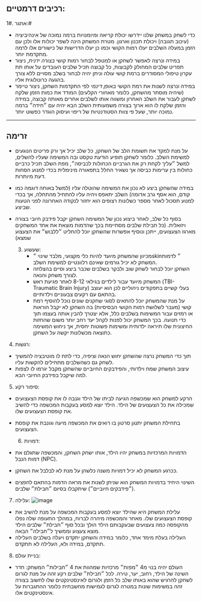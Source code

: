 רכיבים דרמטיים:
---
1#. אתגר:#
   - כדי לשחק במשחק שלנו יידרשו יכולת קריאה ומיומנויות ברמה נמוכה של אינהיביציה (עיכוב תגובה) ויכולת תכנון וארגון. מטרת המשחק הינה לשפר יכולות אלו ולכן עם הזמן במעלה השלבים יעלו רמות הקושי וכמו כן יעלו הדרישות של כישורים אלו לרמה מתקדמת יותר.
   - במידה ונרצה לאפשר לשחקן או למטפל לבחור רמות קושי *בצורה ידנית*, ניצור תפריט שלבים המחולק לקבוצות, כל קבוצה תכיל שלבים העובדים על אותו תת עקרון טיפולי המסודרים ברמת קושי עולה וניתן יהיה לבחור בשלב מסויים ללא צורך בהגעה כרונולוגית אליו.
   - במידה ונרצה לשנות את רמת הקושי *באופן דינמי* לפי התקדמות השחקן, ניצור טיימר (שיהיה מוסתר מהשחקן, כלומר מאחורי הקלעים) המודד את כמות הזמן שלקח לשחקן לעבור את השלב האחרון ומשווה אותו לשלבים אחרים מאותה קבוצה, במידה והזמן שלקח לו הוא ארוך בצורה משמעותית השלב הבא יהיה עם ״חידה״ ברמה נמוכה יותר, שעל פי צוות הסטודנטיות של ריפוי ועיסוק הוגדר כפשוט יותר.
---


## זרימה ##
   - על מנת למקד את תשומת הלב של השחקן, כל שלב יכיל אך ורק פריטים הנוגעים למשימת השלב. כלומר לשחקן תופיע הודעת טקסט ובה המשימה שעליו להשלים, למשל ״עליך לקחת רק את הגרביים הכחולות לכביסה״, מפת השלב תכיל כרביים כחולות בין ערימות כביסה אך נשאיר החלל בתפאורה מינימלית בכדי למנוע הסחות דעת מיותרות.
   - במידה שהשחקן ביצע לא נכון את המשימה שהוטלה עליו (למשל באותה דוגמה כמו קודם, הוא אסף גרב אדומה) השלב יתאפס ויהיה עליו להתחיל מהתחלה, אך בכדי למנוע תסכול לאחר מספר כשלונות רצופים הוא יחזור לנקודה האחרונה לפני הטעות שביצע.
   - בסוף כל שלב, לאחר ביצוע נכון של המשימה השחקן יקבל פידבק חיובי בצורה ויזואלית. (כל חבילת שלבים מסתיימת בכך שהדמות מוצאת את אחד המשחקים מארגז הצעצועים, ייתכן ונוסיף אפשרות שהשחקן יוכל להחליט ״ללבוש״ את הצעצוע שמצא)

     3. שעשוע:
        - מכיוון שהמשחק מיועד להיות כלי מקצועי, מלבד שינוי ״skin״ לדמות המשחק לא יכיל גורמים שאינם רלוונטיים למשימת השלב.
        - השחקן יוכל לבחור לשחק שוב ולבקר בשלבים שכבר ביצע וסיים בהצלחה לצורך משחק והנאה.
        - המשחק מיועד עבור לילדים בגילאי 8-12 לאחר פגיעת ראש (TBI- Traumatic Brain Injury) בעלי קשיים בתפקודים ניהוליים לכן הוא יעוצב בהתאם עם רקעים צבעוניים וילדותיים.
        - על מנת שהמשחק יוכל להתאים לסוגי שחקנים שונים נוכל להוסיף רמת קושי (מעבר לשלושת רמות הקושי הבסיסיות) בה השחקן לא יקבל הוראות או רמזים עבור המשימות בשלבים כלל, אלא יצטרך להבין אותה בעצמו תוך כדי תנועה. בכך המשחק יכול לפנות לקהל יעד רחב יותר משום שהחזות החיצונית שלו תיראה ילדותית ומשימות פשוטות יחסית, אך ניחוש המשימה כתוצאה מכשלונות יקשה על השחקן.

   4. רגשות:
   - תוך כדי המשחק נרצה שהשחקן יחוש הנאה וציפיה, כדי לתת לו מוטיבציה להמשיך לשחק גם כשהשלבים מתחילים להקשות עליו.
   - עיצוב המשחק שמח וילדותי, והפידבקים החיוביים שהשחקן מקבל יגרמו לו לצפות למה שיקבל בפידבק החיובי הבא.
  
   5. סיפור רקע:
- הרקע למשחק הוא שמכשפה הגיעה לביתו של הילד וגנבה לו את קופסת הצעצועים שמכילה את כל הצעצועים של הילד. הילד יוצא למסע בעקבות המכשפה כדי להשיב את קופסת הצעצועים שלו.
- בתחילת המשחק יתנגן סרטון בו רואים את המכשפה מיעה וגונבת את קופסת הצעצועים.

  6. דמויות:
- הדמויות המרכזיות במשחק יהיו הילד, אותו ישחק השחקן, והמכשפה שתגלם את דמות הנבל (NPC).
- ככרגע המשחק לא יכיל דמויות משנה כלשהן על מנת לא לבלבל את השחקן.
- השינוי היחיד בדמויות המשחק הוא שניתן לשנות את מראה הדמות בהתאם לחפצים (״פידבקים חיוביים״) שיתקבלו בסיום ״חבילת״ שלבים.

7. עלילה:
![image](https://github.com/user-attachments/assets/29efb72d-18f5-491f-9c73-cff47cced783)


- עלילת המשחק היא שהילד יוצא למסע בעקבות המכשפה על מנת להשיב את קופסת הצעצועים שלו. מאחר והמכשפה מיהרה לברוח, במהלך התעופה שלה נפלו מהקופסה כמה צעצועים שבעקבותם הילד הולך ובכל סוף ״חבילת״ שלבים הילד מוצא צעצוע וממשיך ל״חבילה״ הבאה.
- העלילה בעלת מימד אחד, כלומר במידה והשחקן יתקדם ויעלה בשלבים העלילה תתקדם, במידה ולא, העלילה לא תתקדם.

8. בניית עולם:
- העולם יהיה בנוי מ4 ״מפות״ מרכזיות שמהוות את 4 ״חבילות״ המשחק: חדר השינה של הילד, רחוב, יער, טירה. לכל ״חבילת״ שלבים רקע זהה על מנת לגרום לשחקן להרגיש שהוא באותו שלב כל הזמן ולגרום לאינסטינקטים שלו לחשוב בצורה זהה במשימות שונות במטרה לגרום לגמישות מחשבתית כלומר ההתגברות על אינסטינקטים אלו.
